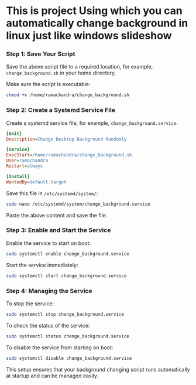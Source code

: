 # This is project Using which you can automatically change background in linux just like windows slideshow

### Step 1: Save Your Script
Save the above script file to a required location, for example, `change_background.sh` in your home directory.

Make sure the script is executable:

```bash
chmod +x /home/ramachandra/change_background.sh
```

### Step 2: Create a Systemd Service File
Create a systemd service file, for example, `change_background.service`.

```ini
[Unit]
Description=Change Desktop Background Randomly

[Service]
ExecStart=/home/ramachandra/change_background.sh
User=ramachandra
Restart=always

[Install]
WantedBy=default.target
```

Save this file in `/etc/systemd/system/`:

```bash
sudo nano /etc/systemd/system/change_background.service
```

Paste the above content and save the file.

### Step 3: Enable and Start the Service
Enable the service to start on boot:

```bash
sudo systemctl enable change_background.service
```

Start the service immediately:

```bash
sudo systemctl start change_background.service
```

### Step 4: Managing the Service
To stop the service:

```bash
sudo systemctl stop change_background.service
```

To check the status of the service:

```bash
sudo systemctl status change_background.service
```

To disable the service from starting on boot:

```bash
sudo systemctl disable change_background.service
```

This setup ensures that your background changing script runs automatically at startup and can be managed easily.
